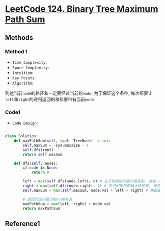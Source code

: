# [LeetCode 124. Binary Tree Maximum Path Sum](https://leetcode-cn.com/problems/binary-tree-maximum-path-sum/)

## Methods

### Method 1

* `Time Complexity`:
* `Space Complexity`:
* `Intuition`:
* `Key Points`:
* `Algorithm`:

到达当前`node`的路径和一定要经过当前的`node`. 为了保证这个条件, 每次都要让`left`和`right`的递归返回的和都要带有当前`node`

### Code1

* `Code Design`:

```python

class Solution:
    def maxPathSum(self, root: TreeNode) -> int:
        self.maxSum = -sys.maxsize - 1
        self.dfs(root)
        return self.maxSum

    def dfs(self, node):
        if node is None:
            return 0

        left = max(self.dfs(node.left), 0) # 左子树提供的最大路径和, 该和一定包含该层node的左儿子, 负数直接舍弃,不要了
        right = max(self.dfs(node.right), 0) # 右子树提供的最大路径和, 该和一定包含该层node的右儿子
        self.maxSum = max(self.maxSum, node.val + left + right) # 挑战最大纪录

        # 返回的值只跟当前node有关
        maxPathSum = max(left, right) + node.val
        return maxPathSum
```

## Reference1
